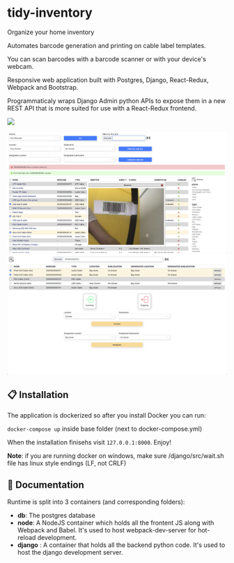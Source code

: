 # tidy-inventory
Organize your home inventory

Automates barcode generation and printing on cable label templates.

You can scan barcodes with a barcode scanner or with your device's webcam.

Responsive web application built with Postgres, Django, React-Redux, Webpack and Bootstrap.

Programmaticaly wraps Django Admin python APIs to expose them in a new REST API that is more suited for use with a React-Redux frontend.



<img src="https://img.shields.io/github/license/verdienste/discord-q3-status">

![browse](pics/browse.png)
![browse](pics/transit.png)

## 📋 Installation
The application is dockerized so after you install Docker you can run:

```docker-compose up``` 
inside base folder (next to docker-compose.yml)

When the installation finisehs visit ```127.0.0.1:8000```. Enjoy!

<b>Note</b>: if you are running docker on windows, make sure /django/src/wait.sh file has linux style endings (LF, not CRLF)

## 📖 Documentation
Runtime is split into 3 containers (and corresponding folders):
- **db**: The postgres database
- **node**: A NodeJS container which holds all the frontent JS along with Webpack and Babel. It's used to host webpack-dev-server for hot-reload development.
- **django** : A container that holds all the backend python code. It's used to host the django development server.
